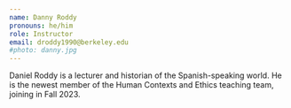 ```yaml
---
name: Danny Roddy
pronouns: he/him
role: Instructor
email: droddy1990@berkeley.edu 
#photo: danny.jpg
---
```

Daniel Roddy is a lecturer and historian of the Spanish-speaking world. He is the newest member of the Human Contexts and Ethics teaching team, joining in Fall 2023.
